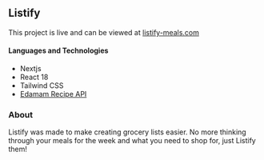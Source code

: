 ## Listify

This project is live and can be viewed at [listify-meals.com](https://listify-meals.com/)

#### Languages and Technologies

- Nextjs 
- React 18
- Tailwind CSS
- [Edamam Recipe API](https://www.edamam.com/)

### About

Listify was made to make creating grocery lists easier. No more thinking through your meals for the week and what you need to shop for, just Listify them!
